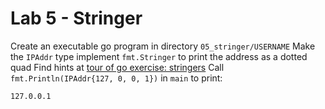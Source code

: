 # Lab 5 - Stringer

Create an executable go program in directory `05_stringer/USERNAME`
Make the `IPAddr` type implement `fmt.Stringer` to print the address as a dotted quad
Find hints at [tour of go exercise: stringers](https://tour.golang.org/methods/18)
Call `fmt.Println(IPAddr{127, 0, 0, 1})` in `main` to print:

```
127.0.0.1
```